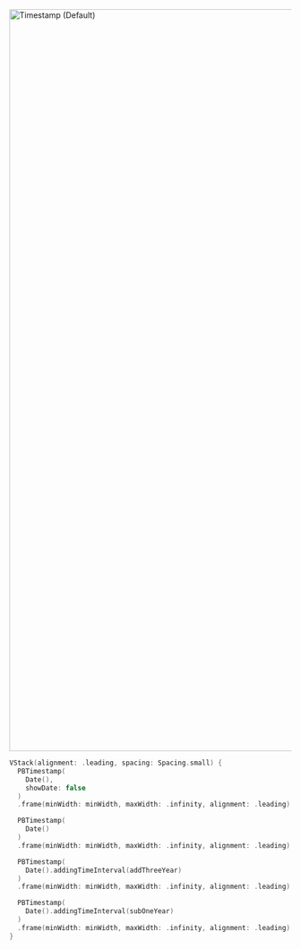 <img width="1326" alt="Timestamp (Default)" src="https://github.com/powerhome/playbook/assets/92755007/064c6a98-4bdd-4160-8f4b-589233762c80">

```swift
VStack(alignment: .leading, spacing: Spacing.small) {
  PBTimestamp(
    Date(),
    showDate: false
  )
  .frame(minWidth: minWidth, maxWidth: .infinity, alignment: .leading)

  PBTimestamp(
    Date()
  )
  .frame(minWidth: minWidth, maxWidth: .infinity, alignment: .leading)

  PBTimestamp(
    Date().addingTimeInterval(addThreeYear)
  )
  .frame(minWidth: minWidth, maxWidth: .infinity, alignment: .leading)

  PBTimestamp(
    Date().addingTimeInterval(subOneYear)
  )
  .frame(minWidth: minWidth, maxWidth: .infinity, alignment: .leading)
}
```
